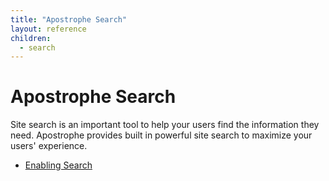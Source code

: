 ```yaml
---
title: "Apostrophe Search"
layout: reference
children:
  - search
---
```


# Apostrophe Search

Site search is an important tool to help your users find the information they need. Apostrophe provides built in powerful site search to maximize your users' experience.

* [Enabling Search](/tutorials/core-concepts/10-apostrophe-search/search.md)
